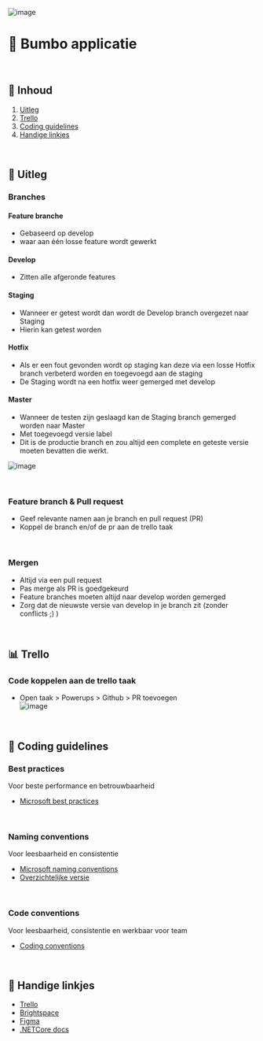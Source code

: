 ![image](https://github.com/user-attachments/assets/88070fe3-0dc2-409a-8b82-aae87f7e4ab1)

# 🛒 Bumbo applicatie

<br />

## 📄 Inhoud
1. [Uitleg](#-uitleg)
2. [Trello](#-trello)
3. [Coding guidelines](#-coding-guidelines)
4. [Handige linkjes](#-handige-linkjes)

<br />

## 👀 Uitleg
### Branches

#### Feature branche
- Gebaseerd op develop
- waar aan één losse feature wordt gewerkt

#### Develop
- Zitten alle afgeronde features

#### Staging
- Wanneer er getest wordt dan wordt de Develop branch overgezet naar Staging
- Hierin kan getest worden 

#### Hotfix
- Als er een fout gevonden wordt op staging kan deze via een losse Hotfix branch verbeterd worden en toegevoegd aan de staging
- De Staging wordt na een hotfix weer gemerged met develop

#### Master
- Wanneer de testen zijn geslaagd kan de Staging branch gemerged worden naar Master
- Met toegevoegd versie label
- Dit is de productie branch en zou altijd een complete en geteste versie moeten bevatten die werkt.

![image](https://github.com/user-attachments/assets/91a31912-3b84-4d47-aac2-cfb23abca9f9)

<br />

### Feature branch & Pull request
- Geef relevante namen aan je branch en pull request (PR)
- Koppel de branch en/of de pr aan de trello taak

<br />

### Mergen
- Altijd via een pull request
- Pas merge als PR is goedgekeurd
- Feature branches moeten altijd naar develop worden gemerged
- Zorg dat de nieuwste versie van develop in je branch zit (zonder conflicts ;) )

<br />

## 📊 Trello

### Code koppelen aan de trello taak
  - Open taak > Powerups > Github > PR toevoegen <br />
  ![image](https://github.com/user-attachments/assets/9a53f7c5-07c2-413e-a7af-41738bfbebde)

<br />

## 🧾 Coding guidelines

### Best practices
Voor beste performance en betrouwbaarheid
- [Microsoft best practices](https://learn.microsoft.com/en-us/aspnet/core/fundamentals/best-practices?view=aspnetcore-8.0)

<br />

### Naming conventions
Voor leesbaarheid en consistentie
- [Microsoft naming conventions](https://learn.microsoft.com/en-us/dotnet/csharp/fundamentals/coding-style/identifier-names)
- [Overzichtelijke versie](https://github.com/ktaranov/naming-convention/blob/master/C%23%20Coding%20Standards%20and%20Naming%20Conventions.md)

<br />

### Code conventions
Voor leesbaarheid, consistentie en werkbaar voor team
- [Coding conventions](https://learn.microsoft.com/en-us/dotnet/csharp/fundamentals/coding-style/coding-conventions)

<br />

## 🧷 Handige linkjes
- [Trello](https://trello.com/b/PY42DRDD/bumbo-project)
- [Brightspace](https://brightspace.avans.nl/d2l/home/204393)
- [Figma](https://www.figma.com/design/UXX8U6dmm77ADFXH7zXqK6/Bumbo-wireframes?node-id=0-1&t=OyejPM8l2YuFlWHM-1)
- [.NETCore docs](https://learn.microsoft.com/en-us/aspnet/core/?view=aspnetcore-8.0)










